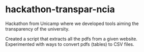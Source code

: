 # hackathon-transpar-ncia

Hackathon from Unicamp where we developed tools aiming the transparency of the university.

Created a script that extracts all the pdfs from a given website.
Experimented with ways to convert pdfs (tables) to CSV files.
